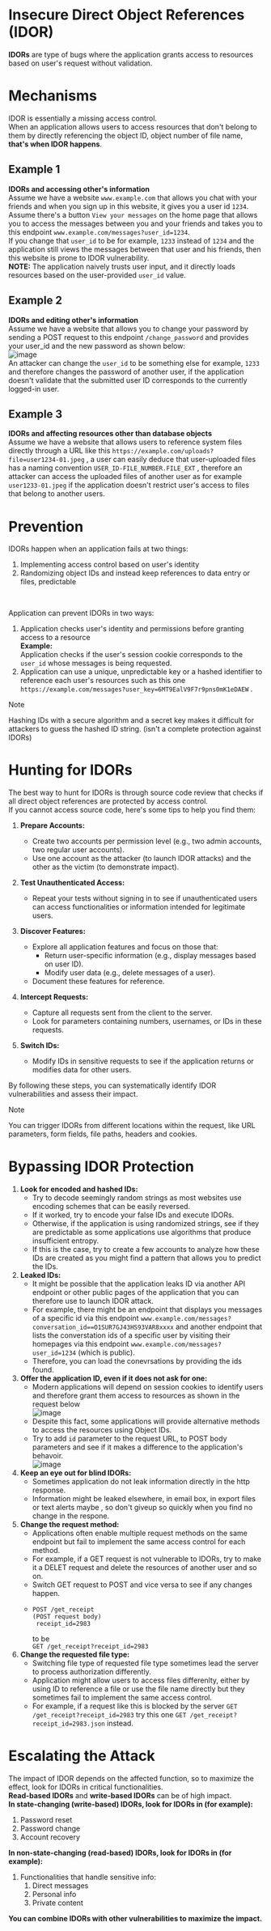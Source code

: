 # Insecure Direct Object References (IDOR)
**IDORs** are type of bugs where the application grants access to resources based on user's request without validation.</br>
# Mechanisms
IDOR is essentially a missing access control.</br>
When an application allows users to access resources that don't belong to them by directly referencing the object ID, object number of file name, **that's when IDOR happens**.
## Example 1
**IDORs and accessing other's information** </br>
Assume we have a website `www.example.com` that allows you chat with your friends and when you sign up in this website, it gives you a user id `1234`. </br>
Assume there's a button `View your messages` on the home page that allows you to access the messages between you and your friends and takes you to this endpoint `www.example.com/messages?user_id=1234`.</br>
If you change that `user_id` to be for example, `1233` instead of `1234` and the application still views the messages between that user and his friends, then this website is prone to IDOR vulnerability.</br>
**NOTE:** The application naively trusts user input, and it directly loads resources based on the user-provided `user_id` value.</br>

## Example 2
**IDORs and editing other's information** </br>
Assume we have a website that allows you to change your password by sending a POST request to this endpoint `/change_password` and provides your user_id and the new password as shown below:</br>
![image](https://github.com/user-attachments/assets/4c295c64-50c8-4a50-8ef5-8f4480664a01) </br>
An attacker can change the `user_id` to be something else for example, `1233` and therefore changes the password of another user, if the application doesn't validate that the submitted user ID corresponds to the currently logged-in user.</br>

## Example 3 
**IDORs and affecting resources other than database objects** </br>
Assume we have a website that allows users to reference system files directly through a URL like this `https://example.com/uploads?file=user1234-01.jpeg` , a user can easily deduce that user-uploaded files has a naming convention `USER_ID-FILE_NUMBER.FILE_EXT` , therefore an attacker can access the uploaded files of another user as for example `user1233-01.jpeg` if the application doesn't restrict user's access to files that belong to another users.</br>

# Prevention
IDORs happen when an application fails at two things:</br>
1. Implementing access control based on user's identity
2. Randomizing object IDs and instead keep references to data entry or files, predictable
</br>

Application can prevent IDORs in two ways:</br>
1. Application checks user's identity and permissions before granting access to a resource</br>
  **Example:** </br>
  Application checks if the user's session cookie corresponds to the `user_id` whose messages is being requested. 
2. Application can use a unique, unpredictable key or a hashed identifier to reference each user's resources such as this one `https://example.com/messages?user_key=6MT9EalV9F7r9pns0mK1eDAEW` .</br>
>[!Note]
>Hashing IDs with a secure algorithm and a secret key makes it difficult for attackers to guess the hashed ID string. (isn't a complete protection against IDORs)</br>

# Hunting for IDORs 
The best way to hunt for IDORs is through source code review that checks if all direct object references are protected by access control. </br>
If you cannot access source code, here's some tips to help you find them:</br>
1. **Prepare Accounts:**  
   - Create two accounts per permission level (e.g., two admin accounts, two regular user accounts).  
   - Use one account as the attacker (to launch IDOR attacks) and the other as the victim (to demonstrate impact).  

2. **Test Unauthenticated Access:**  
   - Repeat your tests without signing in to see if unauthenticated users can access functionalities or information intended for legitimate users.  

3. **Discover Features:**  
   - Explore all application features and focus on those that:  
     - Return user-specific information (e.g., display messages based on user ID).  
     - Modify user data (e.g., delete messages of a user).  
   - Document these features for reference.  

4. **Intercept Requests:**  
   - Capture all requests sent from the client to the server.  
   - Look for parameters containing numbers, usernames, or IDs in these requests.  

5. **Switch IDs:**  
   - Modify IDs in sensitive requests to see if the application returns or modifies data for other users.  

By following these steps, you can systematically identify IDOR vulnerabilities and assess their impact.  
>[!Note]
>You can trigger IDORs from different locations within the request, like URL parameters, form fields, file paths, headers and cookies.</br>

# Bypassing IDOR Protection
1. **Look for encoded and hashed IDs:**
   -  Try to decode seemingly random strings as most websites use encoding schemes that can be easily reversed.
   -  If it worked, try to encode your false IDs and execute IDORs.
   -  Otherwise, if the application is using randomized strings, see if they are predictable as some applications use algorithms that produce insufficient entropy.
   -  If this is the case, try to create a few accounts to analyze how these IDs are created as you might find a pattern that allows you to predict the IDs.
2. **Leaked IDs:**
   - It might be possible that the application leaks ID via another API endpoint or other public pages of the application that you can therefore use to launch IDOR attack.
   - For example, there might be an endpoint that displays you messages of a specific id via this endpoint `www.example.com/messages?conversation_id==O1SUR7GJ43HS93VAR8xxxx` and another endpoint that lists the converstation ids of a specific user by visiting their homepages via this endpoint `www.example.com/messages?user_id=1234` (which is public).
   - Therefore, you can load the conevrsations by providing the ids found.
3. **Offer the application ID, even if it does not ask for one:**
   - Modern applications will depend on session cookies to identify users and therefore grant them access to resources as shown in the request below</br>![image](https://github.com/user-attachments/assets/9aba38ff-09be-41d9-8c56-3f0c39424d21) </br>
   - Despite this fact, some applications will provide alternative methods to access the resources using Object IDs.
   - Try to add `id` parameter to the request URL, to POST body parameters and see if it makes a difference to the application's behavoir.</br>![image](https://github.com/user-attachments/assets/8f6e5a79-6e04-41d8-97d1-f4ccc59a8601) </br>
4. **Keep an eye out for blind IDORs:** 
   - Sometimes application do not leak information directly in the http response.
   - Information might be leaked elsewhere, in email box, in export files or text alerts maybe , so don't giveup so quickly when you find no change in the respone.
5. **Change the request method:** 
   - Applications often enable multiple request methods on the same endpoint but fail to implement the same access control for each method.
   - For example, if a GET request is not vulnerable to IDORs, try to make it a DELET request and delete the resources of another user and so on.
   - Switch GET request to POST and vice versa to see if any changes happen.
   - ```
     POST /get_receipt
     (POST request body)
      receipt_id=2983
     ```
     to be </br>
     `GET /get_receipt?receipt_id=2983`
6. **Change the requested file type:**
   - Switching file type of requested file type sometimes lead the server to process authorization differently.
   - Application might allow users to access files differenlty, either by using ID to reference a file or use the file name directly but they sometimes fail to implement the same access control.
   - For example, if a request like this is blocked by the server `GET /get_receipt?receipt_id=2983` try this one `GET /get_receipt?receipt_id=2983.json` instead.</br>
# Escalating the Attack

The impact of IDOR depends on the affected function, so to maximize the effect, look for IDORs in critical functionalities.</br>
**Read-based IDORs** and **write-based IDORs** can be of high impact.</br>
**In state-changing (write-based) IDORs, look for IDORs in (for example):**
1. Password reset
2. Password change
3. Account recovery

**In non-state-changing (read-based) IDORs, look for IDORs in (for example):**
1. Functionalities that handle sensitive info:
   1. Direct messages
   2. Personal info
   3. Private content </br>

**You can combine IDORs with other vulnerabilities to maximize the impact.**
